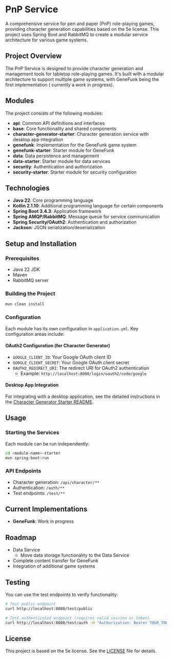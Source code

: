 # PnP Service

A comprehensive service for pen and paper (PnP) role-playing games, providing character generation capabilities based on
the 5e license. This project uses Spring Boot and RabbitMQ to create a modular service architecture for various game
systems.

## Project Overview

The PnP Service is designed to provide character generation and management tools for tabletop role-playing games. It's
built with a modular architecture to support multiple game systems, with GeneFunk being the first implementation (
currently a work in progress).

## Modules

The project consists of the following modules:

- **api**: Common API definitions and interfaces
- **base**: Core functionality and shared components
- **character-generator-starter**: Character generation service with desktop app integration
- **genefunk**: Implementation for the GeneFunk game system
- **genefunk-starter**: Starter module for GeneFunk
- **data**: Data persistence and management
- **data-starter**: Starter module for data services
- **security**: Authentication and authorization
- **security-starter**: Starter module for security configuration

## Technologies

- **Java 22**: Core programming language
- **Kotlin 2.1.10**: Additional programming language for certain components
- **Spring Boot 3.4.3**: Application framework
- **Spring AMQP/RabbitMQ**: Message queue for service communication
- **Spring Security/OAuth2**: Authentication and authorization
- **Jackson**: JSON serialization/deserialization

## Setup and Installation

### Prerequisites

- Java 22 JDK
- Maven
- RabbitMQ server

### Building the Project

```bash
mvn clean install
```

### Configuration

Each module has its own configuration in `application.yml`. Key configuration areas include:

#### OAuth2 Configuration (for Character Generator)

- `GOOGLE_CLIENT_ID`: Your Google OAuth client ID
- `GOOGLE_CLIENT_SECRET`: Your Google OAuth client secret
- `OAUTH2_REDIRECT_URI`: The redirect URI for OAuth2 authentication
    - Example: `http://localhost:8080/login/oauth2/code/google`

#### Desktop App Integration

For integrating with a desktop application, see the detailed instructions in
the [Character Generator Starter README](character-generator-starter/README.md).

## Usage

### Starting the Services

Each module can be run independently:

```bash
cd <module-name>-starter
mvn spring-boot:run
```

### API Endpoints

- Character generation: `/api/character/**`
- Authentication: `/auth/**`
- Test endpoints: `/test/**`

## Current Implementations

- **GeneFunk**: Work in progress

## Roadmap

- Data Service
    - Move data storage functionality to the Data Service
- Complete content transfer for GeneFunk
- Integration of additional game systems

## Testing

You can use the test endpoints to verify functionality:

```bash
# Test public endpoint
curl http://localhost:8080/test/public

# Test authenticated endpoint (requires valid session or token)
curl http://localhost:8080/test/auth -H "Authorization: Bearer YOUR_TOKEN"
```

## License

This project is based on the 5e license. See the [LICENSE](LICENSE) file for details.

